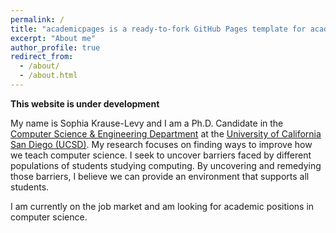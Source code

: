 ```yaml
---
permalink: /
title: "academicpages is a ready-to-fork GitHub Pages template for academic personal websites"
excerpt: "About me"
author_profile: true
redirect_from: 
  - /about/
  - /about.html
---
```

<b>This website is under development</b>

My name is Sophia Krause-Levy and I am a Ph.D. Candidate in the <a href="https://cse.ucsd.edu/" target="_blank">Computer Science & Engineering Department</a> at the <a href="https://ucsd.edu/" target="_blank">University of California San Diego (UCSD)</a>. My research focuses on finding ways to improve how we teach computer science. I seek to uncover barriers faced by different populations of students studying computing. By uncovering and remedying those barriers, I believe we can provide an environment that supports all students.

I am currently on the job market and am looking for academic positions in computer science.